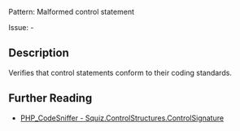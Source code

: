 Pattern: Malformed control statement

Issue: -

## Description

Verifies that control statements conform to their coding standards.

## Further Reading

* [PHP_CodeSniffer - Squiz.ControlStructures.ControlSignature](https://github.com/squizlabs/PHP_CodeSniffer/blob/master/src/Standards/Squiz/Sniffs/ControlStructures/ControlSignatureSniff.php)